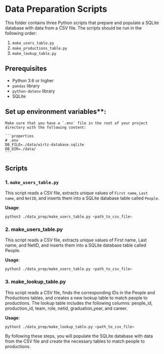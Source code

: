 # Data Preparation Scripts

This folder contains three Python scripts that prepare and populate a SQLite database with data from a CSV file. The scripts should be run in the following order:

1. `make_users_table.py`
2. `make_productions_table.py`
3. `make_lookup_table.py`

## Prerequisites

- Python 3.6 or higher
- `pandas` library
- `python-dotenv` library
- SQLite

## Set up environment variables**:

    Make sure that you have a `.env` file in the root of your project directory with the following content:

    ```properties
    # .env
    DB_FILE=./data/wirtz-database.sqlite
    DB_DIR=./data/
    ```

## Scripts

### 1. `make_users_table.py`

This script reads a CSV file, extracts unique values of `First name`, `Last name`, and `NetID`, and inserts them into a SQLite database table called `People`.

**Usage**:

```sh
python3 ./data_prep/make_users_table.py <path_to_csv_file>
```

### 2. make_users_table.py
This script reads a CSV file, extracts unique values of First name, Last name, and NetID, and inserts them into a SQLite database table called People.

**Usage**:
```sh
python3 ./data_prep/make_users_table.py <path_to_csv_file>
```
### 3. make_lookup_table.py
This script reads a CSV file, finds the corresponding IDs in the People and Productions tables, and creates a new lookup table to match people to productions. The lookup table includes the following columns: people_id, production_id, team, role, netid, graduation_year, and career.

**Usage**:
```sh
python3 ./data_prep/make_lookup_table.py <path_to_csv_file>
```

By following these steps, you will populate the SQLite database with data from the CSV file and create the necessary tables to match people to productions.



